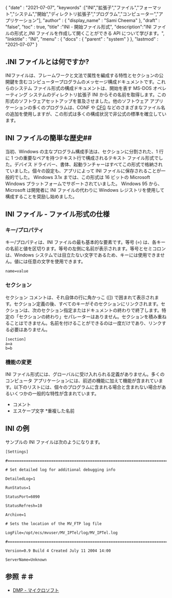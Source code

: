 {
  "date" : "2021-07-07",
  "keywords" :["INI","拡張子","ファイル","フォーマット","システム","開始","ディレクトリ拡張子","プログラム","コンピューター","アプリケーション"],
  "author" : {
    "display_name" : "Sami Cheema"
},
  "draft" : "false",
  "toc" : true,
  "title" :"INI - 開始ファイル形式",
  "description":"INI ファイルの形式と,INI ファイルを作成して開くことができる API について学びます。",
  "linktitle" : "INI",
  "menu" : {
    "docs" : {
      "parent" : "system"
}
},
  "lastmod" : "2021-07-07"
}

## .INI ファイルとは何ですか? ##

INIファイルは、フレームワークと文法で属性を編成する特性とセクションの公開鍵を含むコンピュータープログラムのメッセージ構成ドキュメントです。これらのシステム ファイル形式の構成ドキュメントは、開始を表す MS-DOS オペレーティング システムのディレクトリ拡張子 INI からその名前を取得します。この形式のソフトウェアセットアップを普及させました。他のソフトウェア アプリケーションの多くのプログラムは、CONF や [CFG](/system/cfg/) などのさまざまなファイル名の追加を使用しますが、この形式は多くの構成状況で非公式の標準を確立しています。

## INI ファイルの簡単な歴史##

当初、Windows の主なプログラム構成手法は、セクションに分割された、1 行に 1 つの重要なペアを持つテキスト行で構成されるテキスト ファイル形式でした。デバイス ドライバー、書体、起動ランチャーはすべてこの形式で格納されていました。個々の設定も、アプリによって INI ファイルに保存されることが一般的でした。
Windows 3.1x までは、この形式は 16 ビットの Microsoft Windows プラットフォームでサポートされていました。 Windows 95 から、Microsoft は開発者に INI ファイルの代わりに Windows レジストリを使用して構成することを奨励し始めました。

## INI ファイル - ファイル形式の仕様

### キー/プロパティ ###

キー/プロパティは、INI ファイルの最も基本的な要素です。等号 (=) は、各キーの名前と値を区切ります。等号の左側に名前が表示されます。等号とセミコロンは、Windows システムでは目立たない文字であるため、キーには使用できません。値には任意の文字を使用できます。

```
name=value
```

### セクション ###

セクション コメントは、それ自体の行に角かっこ ([]) で囲まれて表示されます。セクション定義の後、すべてのキーがそのセクションにリンクされます。セクションは、次のセクション指定またはドキュメントの終わりで終了します。特定の「セクションの終わり」セパレーターはありません。セクションを積み重ねることはできません。名前を付けることができるのは一度だけであり、リンクする必要はありません。

```
[section]
a=a
b=b
```

### 機能の変更 ###

INI ファイル形式には、グローバルに受け入れられる定義がありません。多くのコンピュータ アプリケーションには、前述の機能に加えて機能が含まれています。以下のリストには、個々のプログラムに含まれる場合と含まれない場合があるいくつかの一般的な特性が含まれています。

* コメント
* エスケープ文字
*重複した名前


## INI の例 ##

サンプルの INI ファイルは次のようになります。

```
[Settings]
 
#======================================================================
 
# Set detailed log for additional debugging info
 
DetailedLog=1
 
RunStatus=1
 
StatusPort=6090
 
StatusRefresh=10
 
Archive=1
 
# Sets the location of the MV_FTP log file
 
LogFile=/opt/ecs/mvuser/MV_IPTel/log/MV_IPTel.log
 
#======================================================================
 
Version=0.9 Build 4 Created July 11 2004 14:00
 
ServerName=Unknown

```

## 参照 ＃＃

* [DMP - マイクロソフト](https://learn.microsoft.com/en-us/troubleshoot/windows-client/performance/read-small-memory-dump-file)

